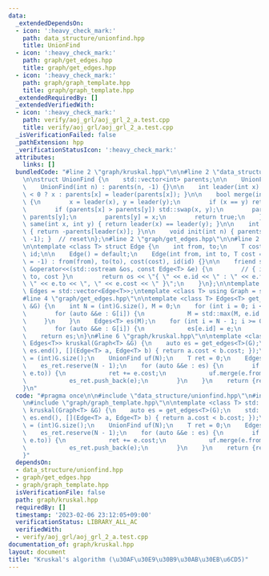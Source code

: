 ```yaml
---
data:
  _extendedDependsOn:
  - icon: ':heavy_check_mark:'
    path: data_structure/unionfind.hpp
    title: UnionFind
  - icon: ':heavy_check_mark:'
    path: graph/get_edges.hpp
    title: graph/get_edges.hpp
  - icon: ':heavy_check_mark:'
    path: graph/graph_template.hpp
    title: graph/graph_template.hpp
  _extendedRequiredBy: []
  _extendedVerifiedWith:
  - icon: ':heavy_check_mark:'
    path: verify/aoj_grl/aoj_grl_2_a.test.cpp
    title: verify/aoj_grl/aoj_grl_2_a.test.cpp
  _isVerificationFailed: false
  _pathExtension: hpp
  _verificationStatusIcon: ':heavy_check_mark:'
  attributes:
    links: []
  bundledCode: "#line 2 \"graph/kruskal.hpp\"\n\n#line 2 \"data_structure/unionfind.hpp\"\
    \n\nstruct UnionFind {\n    std::vector<int> parents;\n\n    UnionFind() {}\n\
    \    UnionFind(int n) : parents(n, -1) {}\n\n    int leader(int x) { return parents[x]\
    \ < 0 ? x : parents[x] = leader(parents[x]); }\n\n    bool merge(int x, int y)\
    \ {\n        x = leader(x), y = leader(y);\n        if (x == y) return false;\n\
    \        if (parents[x] > parents[y]) std::swap(x, y);\n        parents[x] +=\
    \ parents[y];\n        parents[y] = x;\n        return true;\n    }\n\n    bool\
    \ same(int x, int y) { return leader(x) == leader(y); }\n\n    int size(int x)\
    \ { return -parents[leader(x)]; }\n\n    void init(int n) { parents.assign(n,\
    \ -1); }  // reset\n};\n#line 2 \"graph/get_edges.hpp\"\n\n#line 2 \"graph/graph_template.hpp\"\
    \n\ntemplate <class T> struct Edge {\n    int from, to;\n    T cost;\n    int\
    \ id;\n\n    Edge() = default;\n    Edge(int from, int to, T cost = 1, int id\
    \ = -1) : from(from), to(to), cost(cost), id(id) {}\n\n    friend std::ostream\
    \ &operator<<(std::ostream &os, const Edge<T> &e) {\n        // { id : from ->\
    \ to, cost }\n        return os << \"{ \" << e.id << \" : \" << e.from << \" ->\
    \ \" << e.to << \", \" << e.cost << \" }\";\n    }\n};\n\ntemplate <class T> using\
    \ Edges = std::vector<Edge<T>>;\ntemplate <class T> using Graph = std::vector<std::vector<Edge<T>>>;\n\
    #line 4 \"graph/get_edges.hpp\"\n\ntemplate <class T> Edges<T> get_edges(Graph<T>\
    \ &G) {\n    int N = (int)G.size(), M = 0;\n    for (int i = 0; i < N; i++) {\n\
    \        for (auto &&e : G[i]) {\n            M = std::max(M, e.id + 1);\n   \
    \     }\n    }\n    Edges<T> es(M);\n    for (int i = N - 1; i >= 0; i--) {\n\
    \        for (auto &&e : G[i]) {\n            es[e.id] = e;\n        }\n    }\n\
    \    return es;\n}\n#line 6 \"graph/kruskal.hpp\"\n\ntemplate <class T> std::pair<T,\
    \ Edges<T>> kruskal(Graph<T> &G) {\n    auto es = get_edges<T>(G);\n    std::sort(es.begin(),\
    \ es.end(), [](Edge<T> a, Edge<T> b) { return a.cost < b.cost; });\n    int N\
    \ = (int)G.size();\n    UnionFind uf(N);\n    T ret = 0;\n    Edges<T> es_ret;\n\
    \    es_ret.reserve(N - 1);\n    for (auto &&e : es) {\n        if (!uf.same(e.from,\
    \ e.to)) {\n            ret += e.cost;\n            uf.merge(e.from, e.to);\n\
    \            es_ret.push_back(e);\n        }\n    }\n    return {ret, es_ret};\n\
    }\n"
  code: "#pragma once\n\n#include \"data_structure/unionfind.hpp\"\n#include \"graph/get_edges.hpp\"\
    \n#include \"graph/graph_template.hpp\"\n\ntemplate <class T> std::pair<T, Edges<T>>\
    \ kruskal(Graph<T> &G) {\n    auto es = get_edges<T>(G);\n    std::sort(es.begin(),\
    \ es.end(), [](Edge<T> a, Edge<T> b) { return a.cost < b.cost; });\n    int N\
    \ = (int)G.size();\n    UnionFind uf(N);\n    T ret = 0;\n    Edges<T> es_ret;\n\
    \    es_ret.reserve(N - 1);\n    for (auto &&e : es) {\n        if (!uf.same(e.from,\
    \ e.to)) {\n            ret += e.cost;\n            uf.merge(e.from, e.to);\n\
    \            es_ret.push_back(e);\n        }\n    }\n    return {ret, es_ret};\n\
    }"
  dependsOn:
  - data_structure/unionfind.hpp
  - graph/get_edges.hpp
  - graph/graph_template.hpp
  isVerificationFile: false
  path: graph/kruskal.hpp
  requiredBy: []
  timestamp: '2023-02-06 23:12:05+09:00'
  verificationStatus: LIBRARY_ALL_AC
  verifiedWith:
  - verify/aoj_grl/aoj_grl_2_a.test.cpp
documentation_of: graph/kruskal.hpp
layout: document
title: "Kruskal's algorithm (\u30AF\u30E9\u30B9\u30AB\u30EB\u6CD5)"
---
```

